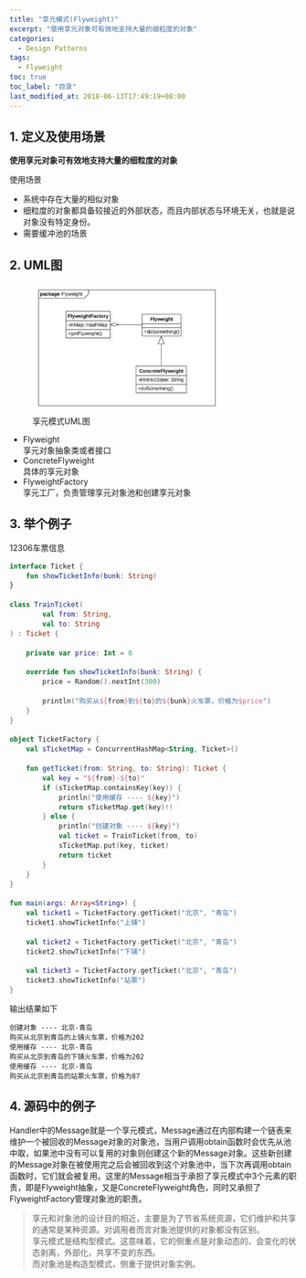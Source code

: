 ```yaml
---
title: "享元模式(Flyweight)"
excerpt: "使用享元对象可有效地支持大量的细粒度的对象"
categories:
  - Design Patterns
tags:
  - Flyweight
toc: true
toc_label: "目录"
last_modified_at: 2018-06-13T17:49:19+08:00
---
```


## 1. 定义及使用场景

**使用享元对象可有效地支持大量的细粒度的对象**

使用场景  
- 系统中存在大量的相似对象
- 细粒度的对象都具备较接近的外部状态，而且内部状态与环境无关，也就是说对象没有特定身份。
- 需要缓冲池的场景

## 2. UML图

<figure style="width: 66%" class="align-center">
    <img src="/assets/images/design-pattern/flyweight.png">
    <figcaption>享元模式UML图</figcaption>
</figure>

- Flyweight  
  享元对象抽象类或者接口
- ConcreteFlyweight  
  具体的享元对象
- FlyweightFactory  
  享元工厂，负责管理享元对象池和创建享元对象

## 3. 举个例子
12306车票信息

```kotlin
interface Ticket {
    fun showTicketInfo(bunk: String)
}

class TrainTicket(
        val from: String,
        val to: String
) : Ticket {

    private var price: Int = 0

    override fun showTicketInfo(bunk: String) {
        price = Random().nextInt(300)

        println("购买从${from}到${to}的${bunk}火车票，价格为$price")
    }
}

object TicketFactory {
    val sTicketMap = ConcurrentHashMap<String, Ticket>()

    fun getTicket(from: String, to: String): Ticket {
        val key = "${from}-${to}"
        if (sTicketMap.containsKey(key)) {
            println("使用缓存 ---- ${key}")
            return sTicketMap.get(key)!!
        } else {
            println("创建对象 ---- ${key}")
            val ticket = TrainTicket(from, to)
            sTicketMap.put(key, ticket)
            return ticket
        }
    }
}

fun main(args: Array<String>) {
    val ticket1 = TicketFactory.getTicket("北京", "青岛")
    ticket1.showTicketInfo("上铺")

    val ticket2 = TicketFactory.getTicket("北京", "青岛")
    ticket2.showTicketInfo("下铺")

    val ticket3 = TicketFactory.getTicket("北京", "青岛")
    ticket3.showTicketInfo("站票")
}
```

输出结果如下
```text
创建对象 ---- 北京-青岛
购买从北京到青岛的上铺火车票，价格为202
使用缓存 ---- 北京-青岛
购买从北京到青岛的下铺火车票，价格为202
使用缓存 ---- 北京-青岛
购买从北京到青岛的站票火车票，价格为87
```

## 4. 源码中的例子

Handler中的Message就是一个享元模式，Message通过在内部构建一个链表来维护一个被回收的Message对象的对象池，当用户调用obtain函数时会优先从池中取，如果池中没有可以复用的对象则创建这个新的Message对象。这些新创建的Message对象在被使用完之后会被回收到这个对象池中，当下次再调用obtain函数时，它们就会被复用。这里的Message相当于承担了享元模式中3个元素的职责，即是Flyweight抽象，又是ConcreteFlyweight角色，同时又承担了FlyweightFactory管理对象池的职责。

> 享元和对象池的设计目的相近，主要是为了节省系统资源，它们维护和共享的通常是某种资源。对调用者而言对象池提供的对象都没有区别。  
> 享元模式是结构型模式。这意味着，它的侧重点是对象动态的、会变化的状态剥离，外部化，共享不变的东西。  
> 而对象池是构造型模式，侧重于提供对象实例。